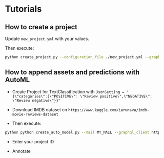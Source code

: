 # Tutorials

## How to create a project

Update `new_project.yml` with your values.

Then execute:

```bash
python create_project.py --configuration_file ./new_project.yml --graphql_client https://cloud.kili-technology.com/api/label/graphql
```

## How to append assets and predictions with AutoML

- Create Project for TextClassification with `JsonSetting = "{\"categories\":{\"POSITIVE\": \"Review positive\",\"NEGATIVE\": \"Review négative\"}}" `
 
- Download IMDB dataset on `https://www.kaggle.com/iarunava/imdb-movie-reviews-dataset`

- Then execute:
```bash
python python create_auto_model.py --mail MY_MAIL --graphql_client https://cloud.kili-technology.com/api/label/graphql --data_path PATH_TO_IMDB --figure_path PATH_TO_FIGURES
```
- Enter your project ID

- Annotate